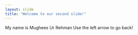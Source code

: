 ```yaml
---
layout: slide
title: "Welcome to our second slide!"
---
```

My name is Mughees Ur Rehman
Use the left arrow to go back!
